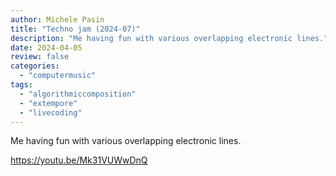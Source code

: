 ```yaml
---
author: Michele Pasin
title: "Techno jam (2024-07)"
description: "Me having fun with various overlapping electronic lines."
date: 2024-04-05
review: false
categories: 
  - "computermusic"
tags: 
  - "algorithmiccomposition"
  - "extempore"
  - "livecoding"
---
```


Me having fun with various overlapping electronic lines.

https://youtu.be/Mk31VUWwDnQ